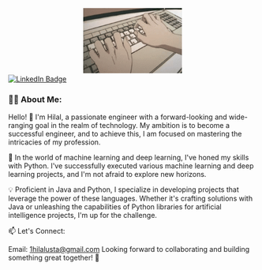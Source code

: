<div id="header" align="center">
  <img src="https://github.com/hilalusta1/hilalusta1/blob/main/F89e.gif" width="200"/>
</div>
<div id="badges">
  <a href="https://www.linkedin.com/in/1hilalusta">
    <img src="https://img.shields.io/badge/LinkedIn-blue?style=for-the-badge&logo=linkedin&logoColor=white" alt="LinkedIn Badge"/></a>
</div>

### 👩‍💻 About Me:
Hello! 👋 I'm Hilal, a passionate engineer with a forward-looking and wide-ranging goal in the realm of technology. My ambition is to become a successful engineer, and to achieve this, I am focused on mastering the intricacies of my profession.

🚀 In the world of machine learning and deep learning, I've honed my skills with Python. I've successfully executed various machine learning and deep learning projects, and I'm not afraid to explore new horizons.

💡 Proficient in Java and Python, I specialize in developing projects that leverage the power of these languages. Whether it's crafting solutions with Java or unleashing the capabilities of Python libraries for artificial intelligence projects, I'm up for the challenge.

📫 Let's Connect:

Email: 1hilalusta@gmail.com
Looking forward to collaborating and building something great together! 🚀
